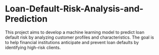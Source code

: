 # Loan-Default-Risk-Analysis-and-Prediction
This project aims to develop a machine learning model to predict loan default risk by analyzing customer profiles and characteristics. The goal is to help financial institutions anticipate and prevent loan defaults by identifying high-risk clients.
